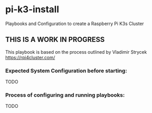 # pi-k3-install
Playbooks and Configuration to create a Raspberry Pi K3s Cluster

## THIS IS A WORK IN PROGRESS

This playbook is based on the process outlined by Vladimir Strycek https://rpi4cluster.com/

### Expected System Configuration before starting:

TODO

### Process of configuring and running playbooks:

TODO